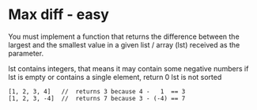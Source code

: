 # Max diff - easy

You must implement a function that returns the difference between the largest and the smallest value in a given list / array (lst) received as the parameter.

lst contains integers, that means it may contain some negative numbers
if lst is empty or contains a single element, return 0
lst is not sorted

```
[1, 2, 3, 4]   //  returns 3 because 4 -   1  == 3
[1, 2, 3, -4]  //  returns 7 because 3 - (-4) == 7
```
